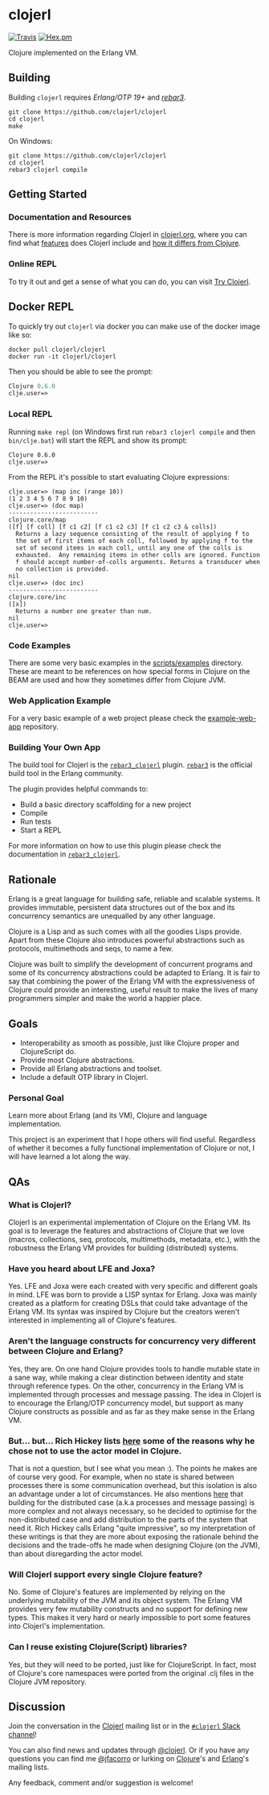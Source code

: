 # clojerl

[![Travis](https://travis-ci.org/clojerl/clojerl.svg?branch=master)](https://travis-ci.org/clojerl/clojerl)
[![Hex.pm](https://img.shields.io/hexpm/v/clojerl.svg)](https://hex.pm/packages/clojerl)

Clojure implemented on the Erlang VM.

## Building

Building `clojerl` requires *Erlang/OTP 19+* and [*rebar3*][rebar3].

    git clone https://github.com/clojerl/clojerl
    cd clojerl
    make

On Windows:

    git clone https://github.com/clojerl/clojerl
    cd clojerl
    rebar3 clojerl compile

## Getting Started

### Documentation and Resources

There is more information regarding Clojerl in [clojerl.org][clojerl], where you
can find what [features][features] does Clojerl include and [how it differs from
Clojure][diff-with-clojure].

### Online REPL

To try it out and get a sense of what you can do, you can visit
[Try Clojerl][try-clojerl].

## Docker REPL

To quickly try out `clojerl` via docker you can make use of the docker
image like so:

```
docker pull clojerl/clojerl
docker run -it clojerl/clojerl
```

Then you should be able to see the prompt:

```clojure
Clojure 0.6.0
clje.user=>
```


### Local REPL

Running `make repl` (on Windows first run `rebar3 clojerl compile` and
then `bin/clje.bat`) will start the REPL and show its prompt:

    Clojure 0.6.0
    clje.user=>

From the REPL it's possible to start evaluating Clojure expressions:

    clje.user=> (map inc (range 10))
    (1 2 3 4 5 6 7 8 9 10)
    clje.user=> (doc map)
    -------------------------
    clojure.core/map
    ([f] [f coll] [f c1 c2] [f c1 c2 c3] [f c1 c2 c3 & colls])
      Returns a lazy sequence consisting of the result of applying f to
      the set of first items of each coll, followed by applying f to the
      set of second items in each coll, until any one of the colls is
      exhausted.  Any remaining items in other colls are ignored. Function
      f should accept number-of-colls arguments. Returns a transducer when
      no collection is provided.
    nil
    clje.user=> (doc inc)
    -------------------------
    clojure.core/inc
    ([x])
      Returns a number one greater than num.
    nil
    clje.user=>

### Code Examples

There are some very basic examples in the [scripts/examples][examples]
directory. These are meant to be references on how special forms in
Clojure on the BEAM are used and how they sometimes differ from Clojure
JVM.

### Web Application Example

For a very basic example of a web project please check the
[example-web-app][example-web-app] repository.

### Building Your Own App

The build tool for Clojerl is the [`rebar3_clojerl`][rebar3_clojerl]
plugin. [`rebar3`][rebar3] is the official build tool in the Erlang
community.

The plugin provides helpful commands to:

- Build a basic directory scaffolding for a new project
- Compile
- Run tests
- Start a REPL

For more information on how to use this plugin please check the
documentation in [`rebar3_clojerl`][rebar3_clojerl].

## Rationale

Erlang is a great language for building safe, reliable and scalable
systems. It provides immutable, persistent data structures
out of the box and its concurrency semantics are unequalled by any
other language.

Clojure is a Lisp and as such comes with all the goodies Lisps
provide. Apart from these Clojure also introduces powerful
abstractions such as protocols, multimethods and seqs, to name a few.

Clojure was built to simplify the development of concurrent programs
and some of its concurrency abstractions could be adapted to Erlang.
It is fair to say that combining the power of the Erlang VM with the
expressiveness of Clojure could provide an interesting, useful result
to make the lives of many programmers simpler and make the world a
happier place.

## Goals

- Interoperability as smooth as possible, just like Clojure proper and
  ClojureScript do.
- Provide most Clojure abstractions.
- Provide all Erlang abstractions and toolset.
- Include a default OTP library in Clojerl.

### Personal Goal

Learn more about Erlang (and its VM), Clojure and language
implementation.

This project is an experiment that I hope others will find useful.
Regardless of whether it becomes a fully functional implementation of
Clojure or not, I will have learned a lot along the way.

## QAs

### What is Clojerl?

Clojerl is an experimental implementation of Clojure on the Erlang VM.
Its goal is to leverage the features and abstractions of Clojure that
we love (macros, collections, seq, protocols, multimethods, metadata,
etc.), with the robustness the Erlang VM provides for building
(distributed) systems.

### Have you heard about LFE and Joxa?

Yes. LFE and Joxa were each created with very specific and different
goals in mind. LFE was born to provide a LISP syntax for Erlang. Joxa
was mainly created as a platform for creating DSLs that could take
advantage of the Erlang VM. Its syntax was inspired by Clojure but the
creators weren't interested in implementing all of Clojure's features.

### Aren't the language constructs for concurrency very different between Clojure and Erlang?

Yes, they are. On one hand Clojure provides tools to handle mutable
state in a sane way, while making a clear distinction between identity
and state through reference types. On the other, concurrency in the
Erlang VM is implemented through processes and message passing. The
idea in Clojerl is to encourage the Erlang/OTP concurrency model, but
support as many Clojure constructs as possible and as far as they make
sense in the Erlang VM.

### But... but... Rich Hickey lists [here](https://clojure.org/about/state#actors) some of the reasons why he chose not to use the actor model in Clojure.

That is not a question, but I see what you mean :). The points he
makes are of course very good. For example, when no state is shared
between processes there is some communication overhead, but this
isolation is also an advantage under a lot of circumstances. He also
mentions
[here](https://groups.google.com/forum/#!msg/clojure/Kisk_-9dFjE/_2WxSxyd1SoJ) that
building for the distributed case (a.k.a processes and message
passing) is more complex and not always necessary, so he decided to
optimise for the non-distributed case and add distribution to the
parts of the system that need it. Rich Hickey calls Erlang "quite
impressive", so my interpretation of these writings is that they are
more about exposing the rationale behind the decisions and the
trade-offs he made when designing Clojure (on the JVM), than about
disregarding the actor model.

### Will Clojerl support every single Clojure feature?

No. Some of Clojure's features are implemented by relying on the
underlying mutability of the JVM and its object system. The Erlang VM
provides very few mutability constructs and no support for defining
new types. This makes it very hard or nearly impossible to port some
features into Clojerl's implementation.

### Can I reuse existing Clojure(Script) libraries?

Yes, but they will need to be ported, just like for ClojureScript. In
fact, most of Clojure's core namespaces were ported from the original
.clj files in the Clojure JVM repository.

## Discussion

Join the conversation in the [Clojerl][clojerl-mailing-list] mailing
list or in the [`#clojerl` Slack channel][clojerl-slack]!

You can also find news and updates through [@clojerl][clojerl-twitter].
Or if you have any questions you can find me [@jfacorro][jfacorro-twitter] or lurking
on [Clojure](https://groups.google.com/forum/?hl=en#!forum/clojure)'s
and
[Erlang](https://groups.google.com/forum/?hl=en#!forum/erlang-programming)'s
mailing lists.

Any feedback, comment and/or suggestion is welcome!

[rebar3]: https://github.com/erlang/rebar3
[try-clojerl]: http://try.clojerl.online/
[examples]: scripts/examples
[example-web-app]: https://github.com/clojerl/example-web-app/
[rebar3_clojerl]:https://github.com/clojerl/rebar3_clojerl
[diffs-with-clojure]: https://clojerl.github.io/differences-with-clojure/
[clojerl]: http://clojerl.org/
[features]: http://clojerl.org/available-features
[diff-with-clojure]: http://clojerl.org/differences-with-clojure
[clojerl-mailing-list]: https://groups.google.com/forum/#!forum/clojerl
[clojerl-slack]: https://erlanger.slack.com
[clojerl-twitter]: https://twitter.com/clojerl
[jfacorro-twitter]: https://twitter.com/jfacorro
